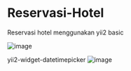 # Reservasi-Hotel
Reservasi hotel menggunakan yii2 basic

![image](https://user-images.githubusercontent.com/79428814/155652094-d69c2daf-1d97-4898-9292-4c392f3a498e.png)



yii2-widget-datetimepicker 
![image](https://user-images.githubusercontent.com/79428814/155652336-984b0e02-a414-45c2-b1e4-a97fc42b66f4.png)
